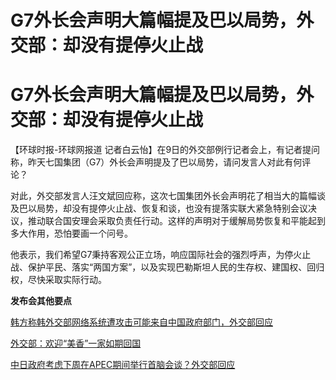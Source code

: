 # G7外长会声明大篇幅提及巴以局势，外交部：却没有提停火止战

# G7外长会声明大篇幅提及巴以局势，外交部：却没有提停火止战

【环球时报-环球网报道 记者白云怡】在9日的外交部例行记者会上，有记者提问称，昨天七国集团（G7）外长会声明提及了巴以局势，请问发言人对此有何评论？

对此，外交部发言人汪文斌回应称，这次七国集团外长会声明花了相当大的篇幅谈及巴以局势，却没有提停火止战、恢复和谈，也没有提落实联大紧急特别会议决议，推动联合国安理会采取负责任行动。这样的声明对于缓解局势恢复和平能起到多大作用，恐怕要画一个问号。

他表示，我们希望G7秉持客观公正立场，响应国际社会的强烈呼声，为停火止战、保护平民、落实“两国方案”，以及实现巴勒斯坦人民的生存权、建国权、回归权，尽快采取实际行动。

**发布会其他要点**

[韩方称韩外交部网络系统遭攻击可能来自中国政府部门，外交部回应](https://new.qq.com/rain/a/20231109A0617300)

[外交部：欢迎“美香”一家如期回国](https://new.qq.com/rain/a/20231109A05Z6C00)

[中日政府考虑下周在APEC期间举行首脑会谈？外交部回应](https://new.qq.com/rain/a/20231109A062TH00)

